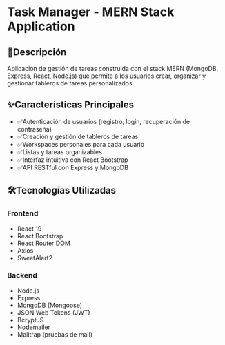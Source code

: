 # Task Manager - MERN Stack Application

## 📝Descripción
Aplicación de gestión de tareas construida con el stack MERN (MongoDB, Express, React, Node.js) que permite a los usuarios crear, organizar y gestionar tableros de tareas personalizados.

## ✨Características Principales
- ✅Autenticación de usuarios (registro, login, recuperación de contraseña)
- ✅Creación y gestión de tableros de tareas
- ✅Workspaces personales para cada usuario
- ✅Listas y tareas organizables
- ✅Interfaz intuitiva con React Bootstrap
- ✅API RESTful con Express y MongoDB

## 🛠Tecnologías Utilizadas
### Frontend
- React 19
- React Bootstrap
- React Router DOM
- Axios
- SweetAlert2

### Backend
- Node.js
- Express
- MongoDB (Mongoose)
- JSON Web Tokens (JWT)
- BcryptJS
- Nodemailer
- Mailtrap (pruebas de mail)
